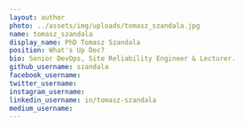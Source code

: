 ```yaml
---
layout: author
photo: ../assets/img/uploads/tomasz_szandala.jpg
name: tomasz_szandala
display_name: PhD Tomasz Szandala 
position: What's Up Doc?
bio: Senior DevOps, Site Reliability Engineer & Lecturer.
github_username: szandala
facebook_username:  
twitter_username:  
instagram_username:  
linkedin_username: in/tomasz-szandala
medium_username: 
---
```

